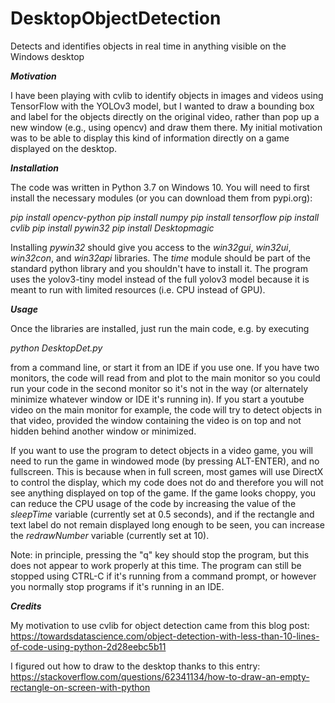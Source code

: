 # DesktopObjectDetection
Detects and identifies objects in real time in anything visible on the Windows desktop

***Motivation***

I have been playing with cvlib to identify objects in images and videos using TensorFlow with the YOLOv3 model, but I wanted to draw a bounding box and label for the objects directly on the original video, rather than pop up a new window (e.g., using opencv) and draw them there.  My initial motivation was to be able to display this kind of information directly on a game displayed on the desktop.

***Installation***

The code was written in Python 3.7 on Windows 10.  You will need to first install the necessary modules (or you can download them from pypi.org):

*pip install opencv-python*
*pip install numpy*
*pip install tensorflow*
*pip install cvlib*
*pip install pywin32*
*pip install Desktopmagic*

Installing *pywin32* should give you access to the *win32gui*, *win32ui*, *win32con*, and *win32api* libraries.  The *time* module should be part of the standard python library and you shouldn't have to install it.  The program uses the yolov3-tiny model instead of the full yolov3 model because it is meant to run with limited resources (i.e. CPU instead of GPU).

***Usage***

Once the libraries are installed, just run the main code, e.g. by executing

*python DesktopDet.py*

from a command line, or start it from an IDE if you use one.  If you have two monitors, the code will read from and plot to the main monitor so you could run your code in the second monitor so it's not in the way (or alternately minimize whatever window or IDE it's running in).  If you start a youtube video on the main monitor for example, the code will try to detect objects in that video, provided the window containing the video is on top and not hidden behind another window or minimized.

If you want to use the program to detect objects in a video game, you will need to run the game in windowed mode (by pressing ALT-ENTER), and no fullscreen.  This is because when in full screen, most games will use DirectX to control the display, which my code does not do and therefore you will not see anything displayed on top of the game.  If the game looks choppy, you can reduce the CPU usage of the code by increasing the value of the *sleepTime* variable (currently set at 0.5 seconds), and if the rectangle and text label do not remain displayed long enough to be seen, you can increase the *redrawNumber* variable (currently set at 10).

Note: in principle, pressing the "q" key should stop the program, but this does not appear to work properly at this time.  The program can still be stopped using CTRL-C if it's running from a command prompt, or however you normally stop programs if it's running in an IDE.

***Credits***

My motivation to use cvlib for object detection came from this blog post: https://towardsdatascience.com/object-detection-with-less-than-10-lines-of-code-using-python-2d28eebc5b11

I figured out how to draw to the desktop thanks to this entry: https://stackoverflow.com/questions/62341134/how-to-draw-an-empty-rectangle-on-screen-with-python

